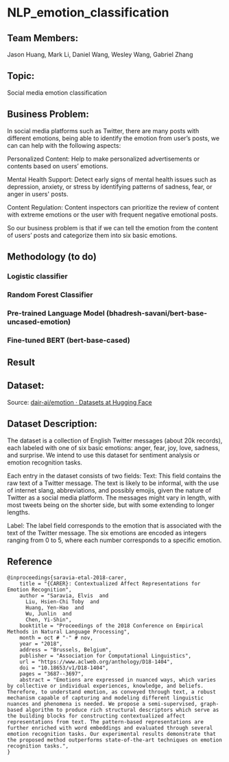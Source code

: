 # NLP_emotion_classification


## Team Members: 

Jason Huang, Mark Li, Daniel Wang, Wesley Wang, Gabriel Zhang

## Topic:

Social media emotion classification

## Business Problem:

In social media platforms such as Twitter, there are many posts with different emotions, being able to identify the emotion from user’s posts, we can 
can help with the following aspects:

Personalized Content: Help to make personalized advertisements or contents based on users’ emotions.

Mental Health Support: Detect early signs of mental health issues such as depression, anxiety, or stress by identifying patterns of sadness, fear, or anger in users' posts.

Content Regulation: Content inspectors can prioritize the review of content with extreme emotions or the user with frequent negative emotional posts.

So our business problem is that if we can tell the emotion from the content of users’ posts and categorize them into six basic emotions.

## Methodology (to do)

### Logistic classifier

### Random Forest Classifier

### Pre-trained Language Model (bhadresh-savani/bert-base-uncased-emotion)

### Fine-tuned BERT (bert-base-cased)

## Result



## Dataset:

Source: [dair-ai/emotion · Datasets at Hugging Face](https://huggingface.co/datasets/dair-ai/emotion)

## Dataset Description:

The dataset is a collection of English Twitter messages (about 20k records), each labeled with one of six basic emotions: anger, fear, joy, love, sadness, and surprise. We intend to use this dataset for sentiment analysis or emotion recognition tasks.

Each entry in the dataset consists of two fields:
Text: This field contains the raw text of a Twitter message. The text is likely to be informal, with the use of internet slang, abbreviations, and possibly emojis, given the nature of Twitter as a social media platform. The messages might vary in length, with most tweets being on the shorter side, but with some extending to longer lengths.

Label: The label field corresponds to the emotion that is associated with the text of the Twitter message. The six emotions are encoded as integers ranging from 0 to 5, where each number corresponds to a specific emotion. 

## Reference

```
@inproceedings{saravia-etal-2018-carer,
    title = "{CARER}: Contextualized Affect Representations for Emotion Recognition",
    author = "Saravia, Elvis  and
      Liu, Hsien-Chi Toby  and
      Huang, Yen-Hao  and
      Wu, Junlin  and
      Chen, Yi-Shin",
    booktitle = "Proceedings of the 2018 Conference on Empirical Methods in Natural Language Processing",
    month = oct # "-" # nov,
    year = "2018",
    address = "Brussels, Belgium",
    publisher = "Association for Computational Linguistics",
    url = "https://www.aclweb.org/anthology/D18-1404",
    doi = "10.18653/v1/D18-1404",
    pages = "3687--3697",
    abstract = "Emotions are expressed in nuanced ways, which varies by collective or individual experiences, knowledge, and beliefs. Therefore, to understand emotion, as conveyed through text, a robust mechanism capable of capturing and modeling different linguistic nuances and phenomena is needed. We propose a semi-supervised, graph-based algorithm to produce rich structural descriptors which serve as the building blocks for constructing contextualized affect representations from text. The pattern-based representations are further enriched with word embeddings and evaluated through several emotion recognition tasks. Our experimental results demonstrate that the proposed method outperforms state-of-the-art techniques on emotion recognition tasks.",
}
```


